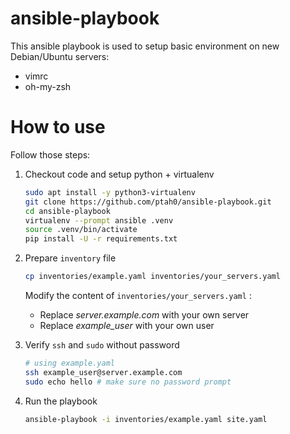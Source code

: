 # ansible-playbook

This ansible playbook is used to setup basic environment on new Debian/Ubuntu servers:

- vimrc
- oh-my-zsh

# How to use

Follow those steps:

1. Checkout code and setup python + virtualenv
   ```bash
   sudo apt install -y python3-virtualenv
   git clone https://github.com/ptah0/ansible-playbook.git
   cd ansible-playbook
   virtualenv --prompt ansible .venv
   source .venv/bin/activate
   pip install -U -r requirements.txt
   ```

2. Prepare `inventory` file
   ```bash
   cp inventories/example.yaml inventories/your_servers.yaml
   ```
   
   Modify the content of `inventories/your_servers.yaml` :

   - Replace *server.example.com* with your own server
   - Replace *example_user* with your own user
   
3. Verify `ssh` and `sudo` without password
   ```bash
   # using example.yaml
   ssh example_user@server.example.com
   sudo echo hello # make sure no password prompt
   ```
   
4. Run the playbook
   ```bash
   ansible-playbook -i inventories/example.yaml site.yaml
   ```
